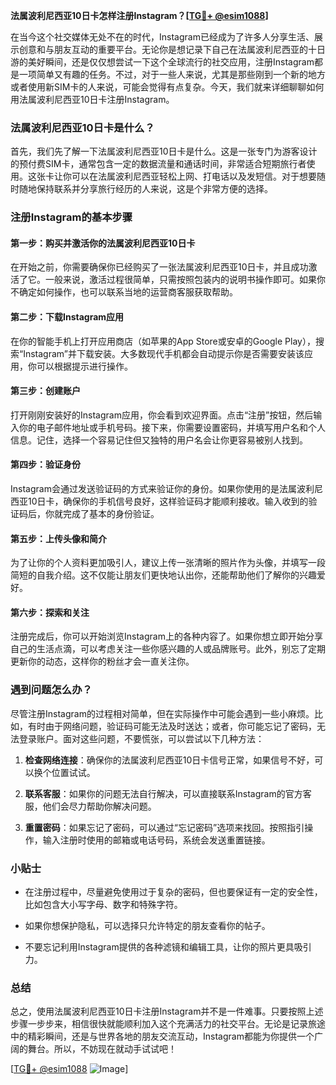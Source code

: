 **法属波利尼西亚10日卡怎样注册Instagram？[[TG💪+ @esim1088](https://t.me/s/esim1088)]**

在当今这个社交媒体无处不在的时代，Instagram已经成为了许多人分享生活、展示创意和与朋友互动的重要平台。无论你是想记录下自己在法属波利尼西亚的十日游的美好瞬间，还是仅仅想尝试一下这个全球流行的社交应用，注册Instagram都是一项简单又有趣的任务。不过，对于一些人来说，尤其是那些刚到一个新的地方或者使用新SIM卡的人来说，可能会觉得有点复杂。今天，我们就来详细聊聊如何用法属波利尼西亚10日卡注册Instagram。

### 法属波利尼西亚10日卡是什么？

首先，我们先了解一下法属波利尼西亚10日卡是什么。这是一张专门为游客设计的预付费SIM卡，通常包含一定的数据流量和通话时间，非常适合短期旅行者使用。这张卡让你可以在法属波利尼西亚轻松上网、打电话以及发短信。对于想要随时随地保持联系并分享旅行经历的人来说，这是个非常方便的选择。

### 注册Instagram的基本步骤

#### 第一步：购买并激活你的法属波利尼西亚10日卡

在开始之前，你需要确保你已经购买了一张法属波利尼西亚10日卡，并且成功激活了它。一般来说，激活过程很简单，只需按照包装内的说明书操作即可。如果你不确定如何操作，也可以联系当地的运营商客服获取帮助。

#### 第二步：下载Instagram应用

在你的智能手机上打开应用商店（如苹果的App Store或安卓的Google Play），搜索“Instagram”并下载安装。大多数现代手机都会自动提示你是否需要安装该应用，你可以根据提示进行操作。

#### 第三步：创建账户

打开刚刚安装好的Instagram应用，你会看到欢迎界面。点击“注册”按钮，然后输入你的电子邮件地址或手机号码。接下来，你需要设置密码，并填写用户名和个人信息。记住，选择一个容易记住但又独特的用户名会让你更容易被别人找到。

#### 第四步：验证身份

Instagram会通过发送验证码的方式来验证你的身份。如果你使用的是法属波利尼西亚10日卡，确保你的手机信号良好，这样验证码才能顺利接收。输入收到的验证码后，你就完成了基本的身份验证。

#### 第五步：上传头像和简介

为了让你的个人资料更加吸引人，建议上传一张清晰的照片作为头像，并填写一段简短的自我介绍。这不仅能让朋友们更快地认出你，还能帮助他们了解你的兴趣爱好。

#### 第六步：探索和关注

注册完成后，你可以开始浏览Instagram上的各种内容了。如果你想立即开始分享自己的生活点滴，可以考虑关注一些你感兴趣的人或品牌账号。此外，别忘了定期更新你的动态，这样你的粉丝才会一直关注你。

### 遇到问题怎么办？

尽管注册Instagram的过程相对简单，但在实际操作中可能会遇到一些小麻烦。比如，有时由于网络问题，验证码可能无法及时送达；或者，你可能忘记了密码，无法登录账户。面对这些问题，不要慌张，可以尝试以下几种方法：

1. **检查网络连接**：确保你的法属波利尼西亚10日卡信号正常，如果信号不好，可以换个位置试试。
   
2. **联系客服**：如果你的问题无法自行解决，可以直接联系Instagram的官方客服，他们会尽力帮助你解决问题。

3. **重置密码**：如果忘记了密码，可以通过“忘记密码”选项来找回。按照指引操作，输入注册时使用的邮箱或电话号码，系统会发送重置链接。

### 小贴士

- 在注册过程中，尽量避免使用过于复杂的密码，但也要保证有一定的安全性，比如包含大小写字母、数字和特殊字符。
  
- 如果你想保护隐私，可以选择只允许特定的朋友查看你的帖子。

- 不要忘记利用Instagram提供的各种滤镜和编辑工具，让你的照片更具吸引力。

### 总结

总之，使用法属波利尼西亚10日卡注册Instagram并不是一件难事。只要按照上述步骤一步步来，相信很快就能顺利加入这个充满活力的社交平台。无论是记录旅途中的精彩瞬间，还是与世界各地的朋友交流互动，Instagram都能为你提供一个广阔的舞台。所以，不妨现在就动手试试吧！

[[TG💪+ @esim1088](https://t.me/s/esim1088) ![Image](https://i.postimg.cc/4NQfJmqS/Snipaste-2025-05-13-00-14-12.png)]